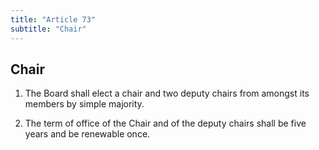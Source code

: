 ```yaml
---
title: "Article 73"
subtitle: "Chair"
---
```

## Chair

1. The Board shall elect a chair and two deputy chairs from amongst its members by simple majority.

2. The term of office of the Chair and of the deputy chairs shall be five years and be renewable once.
